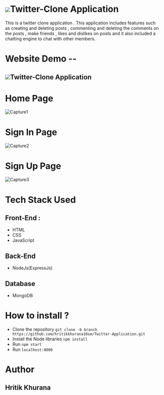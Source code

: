 # <img src="https://img.icons8.com/fluency/48/000000/twitter.png"/>Twitter-Clone Application 
This is a twitter clone application . This application includes features such as creating and deleting posts , commenting and deleting the comments on the posts , make friends , likes and dislikes on posts and it also included a chatting engine to chat with other members.

# <b>Website Demo --</b>
##  <img src="https://img.icons8.com/fluency/48/000000/twitter.png"/>Twitter-Clone Application
# Home Page
![Capture1](https://user-images.githubusercontent.com/56023805/137779995-98510f17-0202-4e1d-a967-0efb06dc6ba5.PNG)
# Sign In Page
![Capture2](https://user-images.githubusercontent.com/56023805/137779415-af45cd16-cf13-4767-b8ee-0dd1359c7188.PNG)
# Sign Up Page
![Capture3](https://user-images.githubusercontent.com/56023805/137779421-647a2836-6f97-4208-a857-be9931cbf487.PNG)
#
# Tech Stack Used 

## <strong>Front-End</strong> : 

<ul>
  <li>HTML</li>
  <li>CSS</li>
  <li>JavaScript</li> 
</ul>

## <strong>Back-End</strong>

<ul>
  <li>NodeJs(ExpressJs)</li>
</ul>

## <strong>Database</strong>

<ul>
  <li>MongoDB</li>
</ul>

# How to install ?
<ul>
  <li>Clone the repository <code>git clone -b branch https://github.com/hritikkhurana10sm/Twitter-Application.git</code></li>
  <li>Install the Node libraries <code>npm install</code></li>
  <li>Run <code>npm start</code></li>
  <li>Run <code>localhost:8000</code></li>
</ul>

# Author 
## Hritik Khurana


